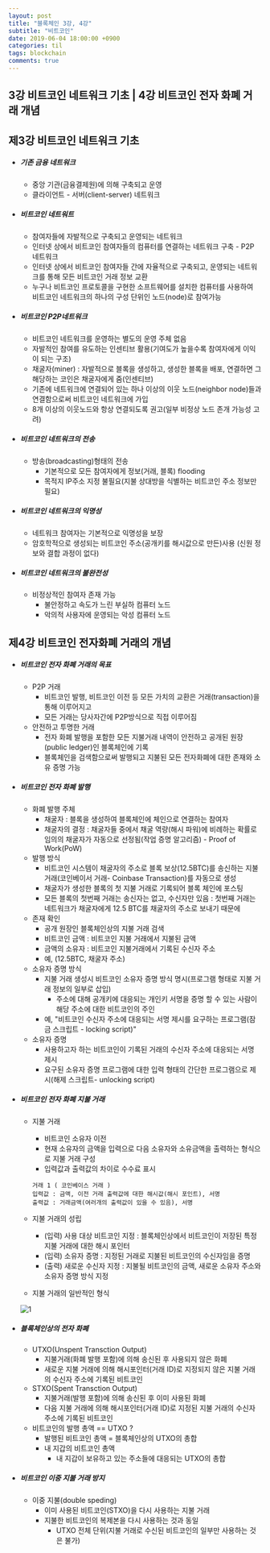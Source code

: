```yaml
---
layout: post
title: "블록체인 3강, 4강"
subtitle: "비트코인"
date: 2019-06-04 18:00:00 +0900
categories: til
tags: blockchain
comments: true
---
```


## 3강 비트코인 네트워크 기초 |  4강 비트코인 전자 화폐 거래 개념

## 제3강 비트코인 네트워크 기초



- ##### 기존 금융 네트워크

  - 중앙 기관(금융결제원)에 의해 구축되고 운영
  - 클라이언트 - 서버(client-server) 네트워크

- ##### 비트코인 네트워트

  - 참여자들에 자발적으로 구축되고 운영되는 네트워크
  - 인터넷 상에서 비트코인 참여자들의 컴퓨터를 연결하는 네트워크 구축 - P2P 네트워크
  - 인터넷 상에서 비트코인 참여자들 간에 자율적으로 구축되고, 운영되는 네트워크를 통해 모든 비트코인 거래 정보 교환
  - 누구나 비트코인 프로토콜을 구현한 소프트웨어를 설치한 컴퓨터를 사용하여 비트코인 네트워크의 하나의 구성 단위인 노드(node)로 참여가능

- ##### 비트코인 P2P네트워크

  - 비트코인 네트워크를 운영하는 별도의 운영 주체 없음
  - 자발적인 참여를 유도하는 인센티브 활용(기여도가 높을수록 참여자에게 이익이 되는 구조)
  - 채굴자(miner) : 자발적으로 블록을 생성하고, 생성한 블록을 배포, 연결하면 그 해당하는 코인은 채굴자에게 줌(인센티브)
  - 기존에 네트워크에 연결되어 있는 하나 이상의 이웃 노드(neighbor node)들과 연결함으로써 비트코인 네트워크에 가입
  - 8개 이상의 이웃노드와 항상 연결되도록 권고(일부 비정상 노드 존개 가능성 고려)

- ##### 비트코인 네트워크의 전송

  - 방송(broadcasting)형태의 전송
    - 기본적으로 모든 참여자에게 정보(거래, 블록) flooding
    - 목적지 IP주소 지정 불필요(지불 상대방을 식별하는 비트코인 주소 정보만 필요) 

- ##### 비트코인 네트워크의 익명성

  - 네트워크 참여자는 기본적으로 익명성을 보장
  - 암호학적으로 생성되는 비트코인 주소(공개키를 해시값으로 만든)사용 (신원 정보와 결합 과정이 없다)

- ##### 비트코인 네트워크의 불완전성

  - 비정상적인 참여자 존재 가능
    - 불안정하고 속도가 느린 부실하 컴퓨터 노드
    - 악의적 사용자에 운영되는 악성 컴퓨터 노드





## 제4강 비트코인 전자화폐 거래의 개념



- ##### 비트코인 전자 화폐 거래의 목표

  - P2P 거래
    - 비트코인 발행, 비트코인 이전 등 모든 가치의 교환은 거래(transaction)을 통해 이루어지고
    - 모든 거래는 당사자간에 P2P방식으로 직접 이루어짐
  - 안전하고 투명한 거래
    - 전자 화폐 발행을 포함한 모든 지불거래 내역이 안전하고 공개된 원장(public ledger)인 블록체인에 기록
    - 블록체인을 검색함으로써 발행되고 지불된 모든 전자화폐에 대한 존재와 소유 증명 가능

- ##### 비트코인 전자 화폐 발행

  - 화폐 발행 주체
    - 채굴자 : 블록을 생성하여 블록체인에 체인으로 연결하는 참여자
    - 채굴자의 결정 : 채굴자들 중에서 채굴 역량(해시 파워)에 비례하는 확률로 임의의 채굴자가 자동으로 선정됨(작업 증명 알고리즘) - Proof of Work(PoW)
  - 발행 방식
    - 비트코인 시스템이 채굴자의 주소로 블록 보상(12.5BTC)를 송신하는 지불거래(코인베이서 거래- Coinbase Transaction)를 자동으로 생성
    - 채굴자가 생성한 블록의 첫 지불 거래로 기록되어 블록 체인에 포스팅
    - 모든 블록의 첫번째 거래는 송신자는 없고, 수신자만 있음 : 첫번째 거래는 네트워크가 채굴자에게 12.5 BTC를 채굴자의 주소로 보내기 때문에
  - 존재 확인
    - 공개 원장인 블록체인상의 지불 거래 검색
    - 비트코인 금액 : 비트코인 지불 거래에서 지불된 금액
    - 금액의 소유자 : 비트코인 지불거래에서 기록된 수신자 주소
    - 예, (12.5BTC, 채굴자 주소)
  - 소유자 증명 방식
    - 지불 거래 생성시 비트코인 소유자 증명 방식 명시(프로그램 형태로 지불 거래 정보의 일부로 삽입)
      - 주소에 대해 공개키에 대응되는 개인키 서명을 증명 할 수 있는 사람이 해당 주소에 대한 비트코인의 주인
    - 예, "비트코인 수신자 주소에 대응되는 서명 제시를 요구하는 프로그램(잠금 스크립트 - locking script)"
  - 소유자 증명
    - 사용하고자 하는 비트코인이 기록된 거래의 수신자 주소에 대응되는 서명 제시
    - 요구된 소유자 증명 프로그램에 대한 입력 형태의 간단한 프로그램으로 제시(해제 스크립트- unlocking script)

- ##### 비트코인 전자 화폐 지불 거래

  - 지불 거래

    - 비트코인 소유자 이전
    - 현재 소유자의 금액을 입력으로 다음 소유자와 소유금액을 출력하는 형식으로 지불 거래 구성
    - 입력값과 출력값의 차이로 수수료 표시

    ````
    거래 1 ( 코인베이스 거래 )
    입력값 : 금액, 이전 거래 출력값에 대한 해시값(해시 포인트), 서명
    출력값 : 거래금액(여러개의 출력값이 있을 수 있음), 서명
    ````

  - 지불 거래의 성립

    - (입력) 사용 대상 비트코인 지정 : 블록체인상에서 비트코인이 저장된 특정 지불 거래에 대한 해시 포인터
    - (입력) 소유자 증명 : 지정된 거래로 지불된 비트코인의 수신자임을 증명
    - (출력) 새로운 수신자 지정 : 지불될 비트코인의 금액, 새로운 소유자 주소와 소유자 증명 방식 지정

  - 지불 거래의 일반적인 형식

  ![1](C:\Users\student\Desktop\1.png)








- ##### 블록체인상의 전자 화폐

  - UTXO(Unspent Transction Output)
    - 지불거래(화폐 발행 포함)에 의해 송신된 후 사용되지 않은 화폐
    - 새로운 지불 거래에 의해 해시포인터(거래 ID)로 지정되지 않은 지불 거래의 수신자 주소에 기록된 비트코인
  - STXO(Spent Transction Output)
    - 지불거래(발행 포함)에 의해 송신된 후 이미 사용된 화폐
    - 다음 지불 거래에 의해 해시포인터(거래 ID)로 지정된 지불 거래의 수신자 주소에 기록된 비트코인
  - 비트코인의 발행 총액 == UTXO ? 
    - 발행된 비트코인 총액 = 블록체인상의 UTXO의 총합
    - 내 지갑의 비트코인 총액
      - 내 지갑이 보유하고 있는 주소들에 대응되는 UTXO의 총합

- ##### 비트코인 이중 지불 거래 방지

  - 이중 지불(double speding)
    - 이미 사용된 비트코인(STXO)을 다시 사용하는 지불 거래
    - 지불한 비트코인의 복제본을 다시 사용하는 것과 동일
      - UTXO 전체 단위(지불 거래로 수신된 비트코인의 일부만 사용하는 것은 불가)